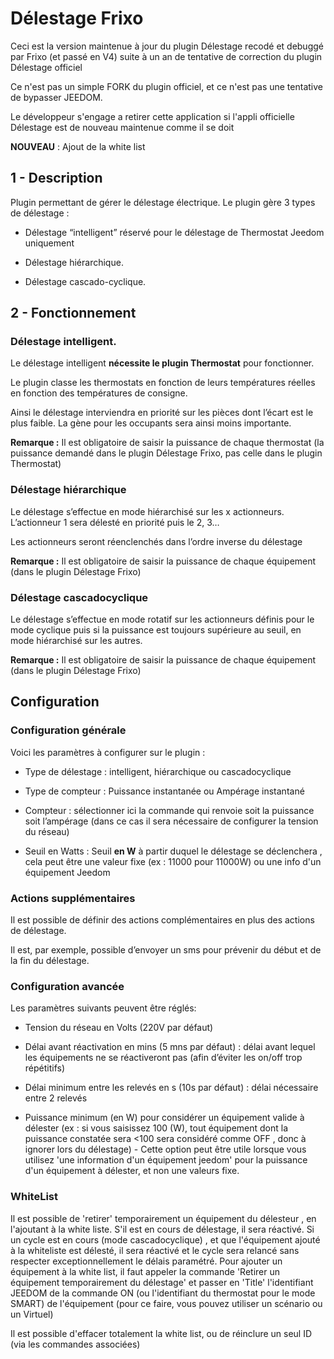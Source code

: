 
  

# Délestage Frixo

  

Ceci est la version maintenue à jour du plugin Délestage recodé et debuggé par Frixo (et passé en V4) suite à un an de tentative de correction du plugin Délestage officiel

Ce n'est pas un simple FORK du plugin officiel, et ce n'est pas une tentative de bypasser JEEDOM.

Le développeur s'engage a retirer cette application si l'appli officielle Délestage est de nouveau maintenue comme il se doit

**NOUVEAU** : Ajout de la white list
  

## 1 - Description

Plugin permettant de gérer le délestage électrique. Le plugin gère 3 types de délestage :

  

- Délestage “intelligent” réservé pour le délestage de Thermostat Jeedom uniquement

- Délestage hiérarchique.

- Délestage cascado-cyclique.

  

## 2 - Fonctionnement

### Délestage intelligent.

  

Le délestage intelligent **nécessite le plugin Thermostat** pour fonctionner.

  

Le plugin classe les thermostats en fonction de leurs températures réelles en fonction des températures de consigne.

  

Ainsi le délestage interviendra en priorité sur les pièces dont l’écart est le plus faible. La gène pour les occupants sera ainsi moins importante.

  

**Remarque :** Il est obligatoire de saisir la puissance de chaque thermostat (la puissance demandé dans le plugin Délestage Frixo, pas celle dans le plugin Thermostat)

  

### Délestage hiérarchique

  

Le délestage s’effectue en mode hiérarchisé sur les x actionneurs. L’actionneur 1 sera délesté en priorité puis le 2, 3…

  

Les actionneurs seront réenclenchés dans l’ordre inverse du délestage

**Remarque :** Il est obligatoire de saisir la puissance de chaque équipement (dans le plugin Délestage Frixo)

  
  

### Délestage cascadocyclique

  

Le délestage s’effectue en mode rotatif sur les actionneurs définis pour le mode cyclique puis si la puissance est toujours supérieure au seuil, en mode hiérarchisé sur les autres.

  

**Remarque :** Il est obligatoire de saisir la puissance de chaque équipement (dans le plugin Délestage Frixo)

  
  

## Configuration

  

### Configuration générale

  

Voici les paramètres à configurer sur le plugin :

  

- Type de délestage : intelligent, hiérarchique ou cascadocyclique

- Type de compteur : Puissance instantanée ou Ampérage instantané

- Compteur : sélectionner ici la commande qui renvoie soit la puissance soit l’ampérage (dans ce cas il sera nécessaire de configurer la tension du réseau)

- Seuil en Watts : Seuil **en W** à partir duquel le délestage se déclenchera , cela peut être une valeur fixe (ex : 11000 pour 11000W) ou une info d'un équipement Jeedom

  

### Actions supplémentaires

  

Il est possible de définir des actions complémentaires en plus des actions de délestage.

Il est, par exemple, possible d’envoyer un sms pour prévenir du début et de la fin du délestage.

  
  

### Configuration avancée

  

Les paramètres suivants peuvent être réglés:

  

- Tension du réseau en Volts (220V par défaut)

- Délai avant réactivation en mins (5 mns par défaut) : délai avant lequel les équipements ne se réactiveront pas (afin d’éviter les on/off trop répétitifs)

- Délai minimum entre les relevés en s (10s par défaut) : délai nécessaire entre 2 relevés

- Puissance minimum (en W) pour considérer un équipement valide à délester (ex : si vous saisissez 100 (W), tout équipement dont la puissance constatée sera <100 sera considéré comme OFF , donc à ignorer lors du délestage) - Cette option peut être utile lorsque vous utilisez 'une information d'un équipement jeedom' pour la puissance d'un équipement à délester, et non une valeurs fixe.


### WhiteList
Il est possible de 'retirer' temporairement un équipement du délesteur , en l'ajoutant à la white liste.
S'il est en cours de délestage, il sera réactivé.
Si un cycle est en cours (mode cascadocyclique) , et que l'équipement ajouté à la whiteliste est délesté, il sera réactivé et le cycle sera relancé sans respecter exceptionnellement le délais paramétré. 
Pour ajouter un équipement à la white list, il faut appeler la commande 'Retirer un équipement temporairement du délestage'  et passer en 'Title' l'identifiant JEEDOM de la commande ON (ou l'identifiant du thermostat pour le mode SMART) de l'équipement (pour ce faire, vous pouvez utiliser un scénario ou un Virtuel)

Il est possible d'effacer totalement la white list, ou de réinclure un seul ID (via les commandes associées)



